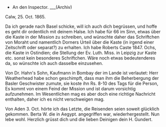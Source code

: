 + An den Inspector. ___(Archiv)

 Calw, 25. Oct. 1865.

Da ich gerade nach Basel schicke, will ich auch dich begrüssen, und hoffe es geht dir ordentlich mit deinem Halse. Ich habe für 66 im Sinn, etwas über die Kaste in der Mission zu schreiben, und wünschte daher das Schriftchen von Moraht und namentlich Dorners Urteil über die Kaste (in irgend einer Zeitschrift oder separat?) zu erhalten. Ich habe Roberts Caste 1847. Ochs, die Kaste in Ostindien; die Stellung der Ev. Luth. Miss. in Leipzig zur Kaste etc. sonst kein besonderes Schriftchen. Wäre noch etwas bedeutenderes da, so wünschte ich auch dasselbe einzusehen.

Von Dr. Hahn's Sohn, Kaufmann in Bombay der im Lande ist verlautet: Herr Weatherhead habe schon geschimpft, dass man ihm die Beherbergung der Basler Geschwister zumute, sie koste ihn Rs. 8-10 des Tags für die Person, Es kommt von einem Feind der Mission und ist darum vorsichtig aufzunehmen. Im Wesentlichen mag es aber doch eine richtige Nachricht enthalten, daher ich es nicht verschweigen mag.

Von Aden 3. Oct. hörte ich das Letzte, die Reisenden seien soweit glücklich gekommen. Berta W. die in Aegypt. angegriffen war, wiederhergestellt. 
Nun lebe wohl. Herzlich grüsst dich und die lieben Deinigen
 dein
 H. Gundert.

